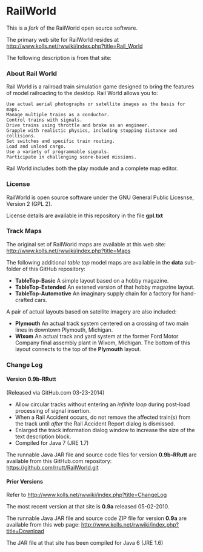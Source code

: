 # RailWorld

This is a _fork_ of the RailWorld open source software.

The primary web site for RailWorld resides at <http://www.kolls.net/rwwiki/index.php?title=Rail_World>

The following description is from that site:

### About Rail World

Rail World is a railroad train simulation game designed to bring the features of model railroading to the desktop. Rail World allows you to:

    Use actual aerial photographs or satellite images as the basis for maps.
    Manage multiple trains as a conductor.
    Control trains with signals.
    Drive trains using throttle and brake as an engineer.
    Grapple with realistic physics, including stopping distance and collisions.
    Set switches and specific train routing.
    Load and unload cargo.
    Use a variety of programmable signals.
    Participate in challenging score-based missions. 

Rail World includes both the play module and a complete map editor. 

### License

RailWorld is open source software under the GNU General Public Licesnse, Version 2 (GPL 2).

License details are available in this repository in the file **gpl.txt**

### Track Maps

The original set of RailWorld maps are available at this web site: <http://www.kolls.net/rwwiki/index.php?title=Maps>

The following additional _table top_ model maps are available in the **data** sub-folder of this GitHub repository:

- **TableTop-Basic** A simple layout based on a hobby magazine.
- **TableTop-Extended** An extened version of that hobby magazine layout.
- **TableTop-Automotive** An imaginary supply chain for a factory for hand-crafted cars.

A pair of actual layouts based on satellite imagery are also included:

- **Plymouth** An actual track system centered on a crossing of two main lines in downtown Plymouth, Michigan.
- **Wixom** An actual track and yard system at the former Ford Motor Company final assembly plant in Wixom, Michigan. The bottom of this layout connects to the top of the **Plymouth** layout. 

### Change Log

#### Version 0.9b-RRutt

(Released via GitHub.com 03-23-2014)

- Allow circular tracks without entering an _infinite loop_ during post-load processing of signal insertion.
- When a Rail Accident occurs, do not remove the affected train(s) from the track until _after_ the Rail Accident Report dialog is dismissed.
- Enlarged the track information dialog window to increase the size of the text description block.
- Compiled for Java 7 (JRE 1.7)

The runnable Java JAR file and source code files for version **0.9b-RRutt** are available from this GitHub.com repository: <https://github.com/rrutt/RailWorld.git>

#### Prior Versions

Refer to <http://www.kolls.net/rwwiki/index.php?title=ChangeLog>

The most recent version at that site is **0.9a** released 05-02-2010.

The runnable Java JAR file and source code ZIP file for version **0.9a** are available from this web page: <http://www.kolls.net/rwwiki/index.php?title=Download>

The JAR file at that site has been compiled for Java 6 (JRE 1.6)